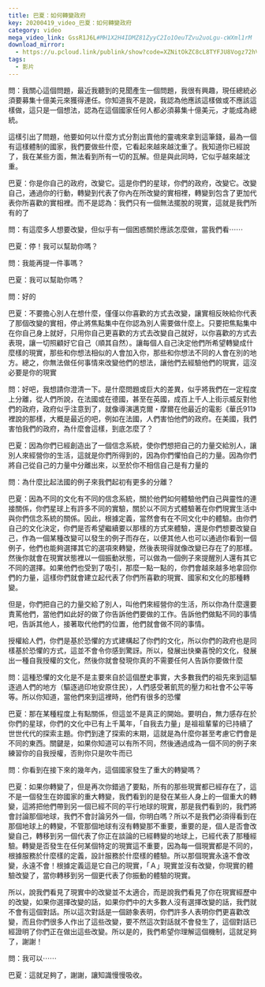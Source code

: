 ```yaml
---
title: 巴夏：如何轉變政府
key: 20200419_video_巴夏：如何轉變政府
category: video
mega_video_link: GssR1J6L#MH1X2H4IDMZ81ZyyC2Io1OeuTZvu2uoLgu-cWXml1rM
download_mirror:
  - https://u.pcloud.link/publink/show?code=XZNitOkZC8cL8TYFJU8Vogz72hVXvf2s8NXX
tags:
  - 影片
---
```


問：我關心這個問題，最近我聽到的見聞產生一個問題，我很有興趣，現任總統必須要募集十億美元來獲得連任。你知道我不是說，我認為他應該這樣做或不應該這樣做，這只是一個想法，認為在這個國家任何人都必須募集十億美元，才能成為總統。

這樣引出了問題，他要如何以什麼方式分割出賣他的靈魂來拿到這筆錢，最為一個有這樣體制的國家，我們要做些什麼，它看起來越來越沈重了。我知道你已經說了，我在某些方面，無法看到所有一切的瓦解。但是與此同時，它似乎越來越沈重。

巴夏：你是你自己的政府，改變它。這是你們的星球，你們的政府，改變它。改變自己，通過你的行動，轉變到代表了你內在所改變的實相裡，轉變到包含了更加代表你所喜歡的實相裡。而不是認為：我們只有一個無法擺脫的現實，這就是我們所有的了

問：有這麼多人想要改變，但似乎有一個困惑關於應該怎麼做，當我們看⋯⋯

巴夏：停！我可以幫助你嗎？

問：我能再提一件事嗎？

巴夏：我可以幫助你嗎？

問：好的

巴夏：不要擔心別人在想什麼，僅僅以你喜歡的方式去改變，讓實相反映給你代表了那個改變的實相，停止將焦點集中在你認為別人需要做什麼上。只要把焦點集中在你自己身上就好，只用你自己更喜歡的方式去改變自己就好，以你喜歡的方式去表現，讓一切照顧好它自己（順其自然）。讓每個人自己決定他們所希望轉變成什麼樣的現實，那些和你想法相似的人會加入你，那些和你想法不同的人會在別的地方。總之，你無法做任何事情來改變他們的想法，讓他們去經驗他們的現實，這沒必要是你的現實

問：好吧，我想請你澄清一下。是什麼問題或巨大的差異，似乎將我們在一定程度上分離，從人們所說，在法國或在德國，甚至在英國，成百上千人上街示威反對他們的政府，政府似乎注意到了，就像導演邁克爾・摩爾在他最近的電影《華氏911》裡說的那樣，大概是最近的吧，例如在法國，人們害怕他們的政府。在美國，我們害怕我們的政府，為什麼會這樣，到底怎麼了？

巴夏：因為你們已經創造出了一個信念系統，使你們想把自己的力量交給別人，讓別人來經營你的生活，這就是你們所得到的，因為你們懼怕自己的力量。因為你們將自己從自己的力量中分離出來，以至於你不相信自己是有力量的

問：為什麼比起法國的例子來我們起初有更多的分離？

巴夏：因為不同的文化有不同的信念系統，關於他們如何體驗他們自己與靈性的連接關係，你們星球上有許多不同的實驗，關於以不同方式體驗著在你們現實生活中與你們信念系統的關係。因此，根據定義，當然會有在不同文化中的體驗。由你們自己的文化決定，你們是否希望繼續要以那樣的方式來體驗，還是你們想要改變自己，作為一個某種改變可以發生的例子而存在，以便其他人也可以通過你看到一個例子，他們也能夠選擇其它的選項來轉變，然後表現得就像改變已存在了的那樣。然後你就會在現實狀態裡以一個振動狀態，可以做為一個例子來提醒別人還有其它不同的選擇。如果他們也受到了吸引，那麼一點一點的，你們會越來越多地拿回你們的力量，這樣你們就會建立起代表了你們所喜歡的現實、國家和文化的那種轉變。

但是，你們把自己的力量交給了別人，叫他們來經營你的生活，所以你為什麼還要責罵他們，當他們如此好的做了你告訴他們要做的工作。告訴他們做點不同的事情吧，告訴其他人，接著取代他們的位置，他們就會做不同的事情。

授權給人們，你們是基於恐懼的方式建構起了你們的文化，所以你們的政府也是同樣基於恐懼的方式，這並不會令你感到驚訝。所以，發展出快樂喜悅的文化，發展出一種自我授權的文化，然後你就會發現你真的不需要任何人告訴你要做什麼

問：這種恐懼的文化是不是主要來自於這個歷史事實，大多數我們的祖先來到這驅逐過人們的地方（驅逐過印地安原住民），人們感受著飢荒的壓力和社會不公平等等。所以你知道，當他們來到這裡時，他們有很多的恐懼

巴夏：那在某種程度上有點關係，但這並不是真正的開始。要明白，無力感存在於你們的星球，你們的文化中已有上千萬年，「自我去力量」是祖祖輩輩的已持續了世世代代的探索主題。你們到達了探索的末期，這就是為什麼你甚至考慮它們會是不同的東西。關鍵是，如果你知道可以有所不同，然後通過成為一個不同的例子來練習你的自我授權，否則你只是吹牛而已

問：你看到在接下來的幾年內，這個國家發生了重大的轉變嗎？

巴夏：如果你轉變了，但是再次你錯過了要點，所有的那些現實都已經存在了，這不是一個發生在妳國家的重大轉變，我們看到的是發在某些人身上的一個重大的轉變，這將把他們帶到另一個已經不同的平行地球的現實，那是我們看到的，我們將會討論那個地球，我們不會討論另外一個，你明白嗎？所以不是我們必須得看到在那個地球上的轉變，不管那個地球有沒有轉變那不重要，重要的是，個人是否會改變自己，轉移到另一個代表了你正在談論的已經轉變的地球上，已經代表了那種經驗。轉變是否發生在任何某個特定的現實這不重要，因為每一個現實都是不同的，根據服務於什麼樣的定義，設計服務於什麼樣的體驗。所以那個現實永遠不會改變，永遠不會！根據定義這是它自己的現實，「Ａ」現實並沒有改變，你現實的體驗改變了，當你轉移到另一個更代表了你振動的體驗的現實。

所以，說我們看見了現實中的改變並不太適合，而是說我們看見了你在現實經歷中的改變，如果你選擇改變的話，如果你們中的大多數人沒有選擇改變的話，我們就不會有這個對話。所以這次對話是一個跡象表明，你們許多人表明你們更喜歡改變，而且你們很多人作出了這些改變，要不然這次對話就不會發生了，這個對話已經證明了你們正在做出這些改變。所以是的，我們希望你理解這個機制，這就足夠了，謝謝！

問：我可以⋯⋯

巴夏：這就足夠了，謝謝，讓知識慢慢吸收。

